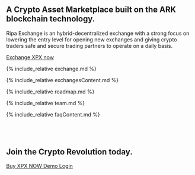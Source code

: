 <div class="business-hero">
    <div class="container">
        <h2 class="customFadeInUp">
            A Crypto Asset Marketplace built on the ARK blockchain technology.
        </h2>
        <p class="customFadeInUp">
            Ripa Exchange is an hybrid-decentralized exchange with a strong focus on lowering the entry level for opening new exchanges and giving crypto traders safe and secure trading partners to operate on a daily basis.
        </p>
        <div class="actions customFadeInUp">
            <a class="btn-shadow btn-shadow-info mr-md-1" href="/#exchanges">
                Exchange XPX now
            </a>
        </div>
    </div>
</div>

{% include_relative exchange.md %}

{% include_relative exchangesContent.md %}

{% include_relative roadmap.md %}

{% include_relative team.md %}

{% include_relative faqContent.md %}

<div class="spacial-features" data-scroll style="margin: 80px auto 0; max-width: 1400px;">
    <section class="container">
        <div class="row">
            <div class="col-12">
                <div class="header">
                    <h1 class="cta-title title">
                        Join the Crypto Revolution today.
                    </h1>
                    <a class="btn-shadow btn-shadow-info mr-md-1" href="/#exchanges">
                        Buy XPX NOW
                    </a>
                    <a class="btn-shadow btn-shadow-info mr-md-1" href="http://demo.ripaex.io/">
                        Demo Login
                    </a>
                </div>
            </div>
        </div>
    </section>
</div>

